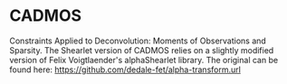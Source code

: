 # CADMOS
Constraints Applied to Deconvolution: Moments of Observations and Sparsity.
The Shearlet version of CADMOS relies on a slightly modified version of Felix
Voigtlaender's alphaShearlet library. The original can be found here:
https://github.com/dedale-fet/alpha-transform.url
